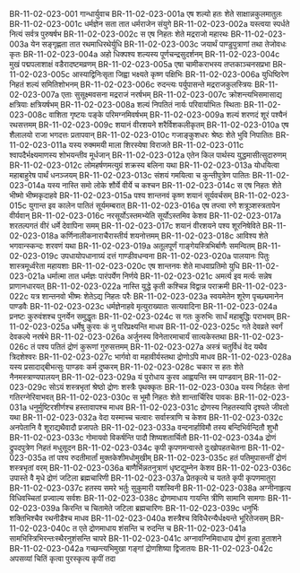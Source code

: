 BR-11-02-023-001  गान्धार्युवाच
BR-11-02-023-001a एष शल्यो हतः शेते साक्षान्नकुलमातुलः
BR-11-02-023-001c धर्मज्ञेन सता तात धर्मराजेन संयुगे
BR-11-02-023-002a यस्त्वया स्पर्धते नित्यं सर्वत्र पुरुषर्षभ
BR-11-02-023-002c स एष निहतः शेते मद्रराजो महारथः
BR-11-02-023-003a येन सङ्गृह्णता तात रथमाधिरथेर्युधि
BR-11-02-023-003c जयार्थं पाण्डुपुत्राणां तथा तेजोवधः कृतः
BR-11-02-023-004a अहो धिक्पश्य शल्यस्य पूर्णचन्द्रसुदर्शनम्
BR-11-02-023-004c मुखं पद्मपलाशाक्षं वडैरादष्टमव्रणम्
BR-11-02-023-005a एषा चामीकराभस्य तप्तकाञ्चनसप्रभा
BR-11-02-023-005c आस्याद्विनिःसृता जिह्वा भक्ष्यते कृष्ण पक्षिभिः
BR-11-02-023-006a युधिष्ठिरेण निहतं शल्यं समितिशोभनम्
BR-11-02-023-006c रुदन्त्यः पर्युपासन्ते मद्रराजकुलस्त्रियः
BR-11-02-023-007a एताः सुसूक्ष्मवसना मद्रराजं नरर्षभम्
BR-11-02-023-007c क्रोशन्त्यभिसमासाद्य क्षत्रियाः क्षत्रियर्षभम्
BR-11-02-023-008a शल्यं निपतितं नार्यः परिवार्याभितः स्थिताः
BR-11-02-023-008c वाशिता गृष्टयः पङ्के परिमग्नमिवर्षभम्
BR-11-02-023-009a शल्यं शरणदं शूरं पश्यैनं रथसत्तमम्
BR-11-02-023-009c शयानं वीरशयने शरैर्विशकलीकृतम्
BR-11-02-023-010a एष शैलालयो राजा भगदत्तः प्रतापवान्
BR-11-02-023-010c गजाङ्कुशधरः श्रेष्ठः शेते भुवि निपातितः
BR-11-02-023-011a यस्य रुक्ममयी माला शिरस्येषा विराजते
BR-11-02-023-011c श्वापदैर्भक्ष्यमाणस्य शोभयन्तीव मूर्धजान्
BR-11-02-023-012a एतेन किल पार्थस्य युद्धमासीत्सुदारुणम्
BR-11-02-023-012c लोमहर्षणमत्युग्रं शक्रस्य बलिना यथा
BR-11-02-023-013a योधयित्वा महाबाहुरेष पार्थं धनञ्जयम्
BR-11-02-023-013c संशयं गमयित्वा च कुन्तीपुत्रेण पातितः
BR-11-02-023-014a यस्य नास्ति समो लोके शौर्ये वीर्ये च कश्चन
BR-11-02-023-014c स एष निहतः शेते भीष्मो भीष्मकृदाहवे
BR-11-02-023-015a पश्य शान्तनवं कृष्ण शयानं सूर्यवर्चसम्
BR-11-02-023-015c युगान्त इव कालेन पातितं सूर्यमम्बरात्
BR-11-02-023-016a एष तप्त्वा रणे शत्रूञ्शस्त्रतापेन वीर्यवान्
BR-11-02-023-016c नरसूर्योऽस्तमभ्येति सूर्योऽस्तमिव केशव
BR-11-02-023-017a शरतल्पगतं वीरं धर्मे देवापिना समम्
BR-11-02-023-017c शयानं वीरशयने पश्य शूरनिषेविते
BR-11-02-023-018a कर्णिनालीकनाराचैरास्तीर्य शयनोत्तमम्
BR-11-02-023-018c आविश्य शेते भगवान्स्कन्दः शरवणं यथा
BR-11-02-023-019a अतूलपूर्णं गाङ्गेयस्त्रिभिर्बाणैः समन्वितम्
BR-11-02-023-019c उपधायोपधानाग्र्यं दत्तं गाण्डीवधन्वना
BR-11-02-023-020a पालयानः पितुः शास्त्रमूर्ध्वरेता महायशाः
BR-11-02-023-020c एष शान्तनवः शेते माधवाप्रतिमो युधि
BR-11-02-023-021a धर्मात्मा तात धर्मज्ञः पारंपर्येण निर्णये
BR-11-02-023-021c अमर्त्य इव मर्त्यः सन्नेष प्राणानधारयत्
BR-11-02-023-022a नास्ति युद्धे कृती कश्चिन्न विद्वान्न पराक्रमी
BR-11-02-023-022c यत्र शान्तनवो भीष्मः शेतेऽद्य निहतः परैः
BR-11-02-023-023a स्वयमेतेन शूरेण पृच्छ्यमानेन पाण्डवैः
BR-11-02-023-023c धर्मज्ञेनाहवे मृत्युराख्यातः सत्यवादिना
BR-11-02-023-024a प्रनष्टः कुरुवंशश्च पुनर्येन समुद्धृतः
BR-11-02-023-024c स गतः कुरुभिः सार्धं महाबुद्धिः पराभवम्
BR-11-02-023-025a धर्मेषु कुरवः कं नु परिप्रक्ष्यन्ति माधव
BR-11-02-023-025c गते देवव्रते स्वर्गं देवकल्पे नरर्षभे
BR-11-02-023-026a अर्जुनस्य विनेतारमाचार्यं सात्यकेस्तथा
BR-11-02-023-026c तं पश्य पतितं द्रोणं कुरूणां गुरुसत्तमम्
BR-11-02-023-027a अस्त्रं चतुर्विधं वेद यथैव त्रिदशेश्वरः
BR-11-02-023-027c भार्गवो वा महावीर्यस्तथा द्रोणोऽपि माधव
BR-11-02-023-028a यस्य प्रसादाद्बीभत्सुः पाण्डवः कर्म दुष्करम्
BR-11-02-023-028c चकार स हतः शेते नैनमस्त्राण्यपालयन्
BR-11-02-023-029a यं पुरोधाय कुरव आह्वयन्ति स्म पाण्डवान्
BR-11-02-023-029c सोऽयं शस्त्रभृतां श्रेष्ठो द्रोणः शस्त्रैः पृथक्कृतः
BR-11-02-023-030a यस्य निर्दहतः सेनां गतिरग्नेरिवाभवत्
BR-11-02-023-030c स भूमौ निहतः शेते शान्तार्चिरिव पावकः
BR-11-02-023-031a धनुर्मुष्टिरशीर्णश्च हस्तावापश्च माधव
BR-11-02-023-031c द्रोणस्य निहतस्यापि दृश्यते जीवतो यथा
BR-11-02-023-032a वेदा यस्माच्च चत्वारः सर्वास्त्राणि च केशव
BR-11-02-023-032c अनपेतानि वै शूराद्यथैवादौ प्रजापतेः
BR-11-02-023-033a वन्दनार्हाविमौ तस्य बन्दिभिर्वन्दितौ शुभौ
BR-11-02-023-033c गोमायवो विकर्षन्ति पादौ शिष्यशतार्चितौ
BR-11-02-023-034a द्रोणं द्रुपदपुत्रेण निहतं मधुसूदन
BR-11-02-023-034c कृपी कृपणमन्वास्ते दुःखोपहतचेतना
BR-11-02-023-035a तां पश्य रुदतीमार्तां मुक्तकेशीमधोमुखीम्
BR-11-02-023-035c हतं पतिमुपासन्तीं द्रोणं शस्त्रभृतां वरम्
BR-11-02-023-036a बाणैर्भिन्नतनुत्राणं धृष्टद्युम्नेन केशव
BR-11-02-023-036c उपास्ते वै मृधे द्रोणं जटिला ब्रह्मचारिणी
BR-11-02-023-037a प्रेतकृत्ये च यतते कृपी कृपणमातुरा
BR-11-02-023-037c हतस्य समरे भर्तुः सुकुमारी यशस्विनी
BR-11-02-023-038a अग्नीनाहृत्य विधिवच्चितां प्रज्वाल्य सर्वशः
BR-11-02-023-038c द्रोणमाधाय गायन्ति त्रीणि सामानि सामगाः
BR-11-02-023-039a किरन्ति च चितामेते जटिला ब्रह्मचारिणः
BR-11-02-023-039c धनुर्भिः शक्तिभिश्चैव रथनीडैश्च माधव
BR-11-02-023-040a शस्त्रैश्च विविधैरन्यैर्धक्ष्यन्ते भूरितेजसम्
BR-11-02-023-040c त एते द्रोणमाधाय शंसन्ति च रुदन्ति च
BR-11-02-023-041a सामभिस्त्रिभिरन्तःस्थैरनुशंसन्ति चापरे
BR-11-02-023-041c अग्नावग्निमिवाधाय द्रोणं हुत्वा हुताशने
BR-11-02-023-042a गच्छन्त्यभिमुखा गङ्गां द्रोणशिष्या द्विजातयः
BR-11-02-023-042c अपसव्यां चितिं कृत्वा पुरस्कृत्य कृपीं तदा

